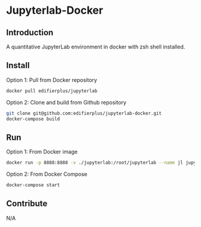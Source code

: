 # Jupyterlab-Docker

## Introduction

A quantitative JupyterLab environment in docker with zsh shell installed.

## Install

Option 1: Pull from Docker repository

```bash
docker pull edifierplus/jupyterlab
```

Option 2: Clone and build from Github repository

```bash
git clone git@github.com:edifierplus/jupyterlab-docker.git
docker-compose build
```

## Run

Option 1: From Docker image

```bash
docker run -p 8888:8888 -v ./jupyterlab:/root/jupyterlab --name jl jupyterlab
```

Option 2: From Docker Compose

```bash
docker-compose start
```

## Contribute

N/A
